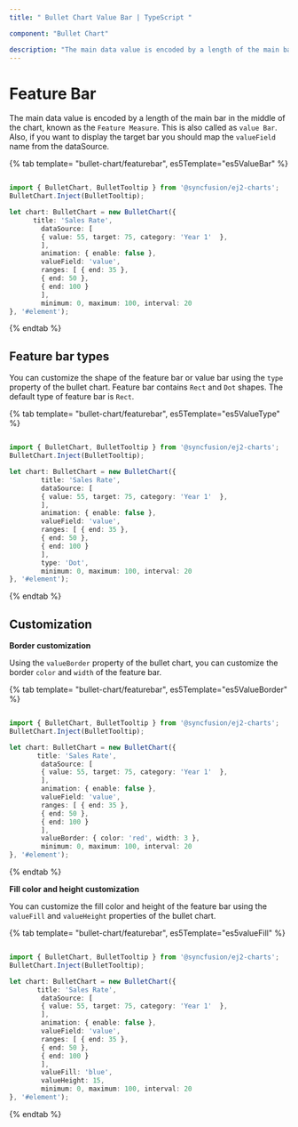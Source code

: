 ```yaml
---
title: " Bullet Chart Value Bar | TypeScript "

component: "Bullet Chart"

description: "The main data value is encoded by a length of the main bar in the middle of the chart, known as the Feature Measure. "
---
```

<!-- markdownlint-disable MD036 -->

# Feature Bar

The main data value is encoded by a length of the main bar in the middle of the chart, known as the `Feature Measure`. This is also called as `value Bar`. Also, if you want to display the target bar you should map the `valueField` name from the dataSource.

{% tab template= "bullet-chart/featurebar", es5Template="es5ValueBar" %}

```typescript

import { BulletChart, BulletTooltip } from '@syncfusion/ej2-charts';
BulletChart.Inject(BulletTooltip);

let chart: BulletChart = new BulletChart({
      title: 'Sales Rate',
        dataSource: [
        { value: 55, target: 75, category: 'Year 1'  },
        ],
        animation: { enable: false },
        valueField: 'value',
        ranges: [ { end: 35 },
        { end: 50 },
        { end: 100 }
        ],
        minimum: 0, maximum: 100, interval: 20
}, '#element');

```

{% endtab %}

## Feature bar types

You can customize the shape of the feature bar or value bar using the `type` property of the bullet chart. Feature bar contains `Rect` and `Dot` shapes. The default type of feature bar is `Rect`.

{% tab template= "bullet-chart/featurebar", es5Template="es5ValueType" %}

```typescript

import { BulletChart, BulletTooltip } from '@syncfusion/ej2-charts';
BulletChart.Inject(BulletTooltip);

let chart: BulletChart = new BulletChart({
        title: 'Sales Rate',
        dataSource: [
        { value: 55, target: 75, category: 'Year 1'  },
        ],
        animation: { enable: false },
        valueField: 'value',
        ranges: [ { end: 35 },
        { end: 50 },
        { end: 100 }
        ],
        type: 'Dot',
        minimum: 0, maximum: 100, interval: 20
}, '#element');

```

{% endtab %}

## Customization

**Border customization**

Using the `valueBorder` property of the bullet chart, you can customize the border `color` and `width` of the feature bar.

{% tab template= "bullet-chart/featurebar", es5Template="es5ValueBorder" %}

```typescript

import { BulletChart, BulletTooltip } from '@syncfusion/ej2-charts';
BulletChart.Inject(BulletTooltip);

let chart: BulletChart = new BulletChart({
       title: 'Sales Rate',
        dataSource: [
        { value: 55, target: 75, category: 'Year 1'  },
        ],
        animation: { enable: false },
        valueField: 'value',
        ranges: [ { end: 35 },
        { end: 50 },
        { end: 100 }
        ],
        valueBorder: { color: 'red', width: 3 },
        minimum: 0, maximum: 100, interval: 20
}, '#element');

```

{% endtab %}

**Fill color and height customization**

You can customize the fill color and height of the feature bar using the `valueFill` and `valueHeight` properties of the bullet chart.

{% tab template= "bullet-chart/featurebar", es5Template="es5valueFill" %}

```typescript

import { BulletChart, BulletTooltip } from '@syncfusion/ej2-charts';
BulletChart.Inject(BulletTooltip);

let chart: BulletChart = new BulletChart({
       title: 'Sales Rate',
        dataSource: [
        { value: 55, target: 75, category: 'Year 1'  },
        ],
        animation: { enable: false },
        valueField: 'value',
        ranges: [ { end: 35 },
        { end: 50 },
        { end: 100 }
        ],
        valueFill: 'blue',
        valueHeight: 15,
        minimum: 0, maximum: 100, interval: 20
}, '#element');

```

{% endtab %}